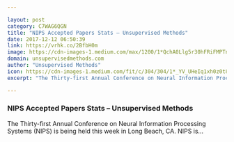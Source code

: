 ```yaml
---

layout: post
category: C7WAG6QGN
title: "NIPS Accepted Papers Stats – Unsupervised Methods"
date: 2017-12-12 06:50:39
link: https://vrhk.co/2BfbH0m
image: https://cdn-images-1.medium.com/max/1200/1*QchA0Llg5r30hFRiFMPTnQ.png
domain: unsupervisedmethods.com
author: "Unsupervised Methods"
icon: https://cdn-images-1.medium.com/fit/c/304/304/1*_YV_UHeIq1xh0z0t8CBpDg.jpeg
excerpt: "The Thirty-first Annual Conference on Neural Information Processing Systems (NIPS) is being held this week in Long Beach, CA. NIPS is…"

---
```


### NIPS Accepted Papers Stats – Unsupervised Methods

The Thirty-first Annual Conference on Neural Information Processing Systems (NIPS) is being held this week in Long Beach, CA. NIPS is…